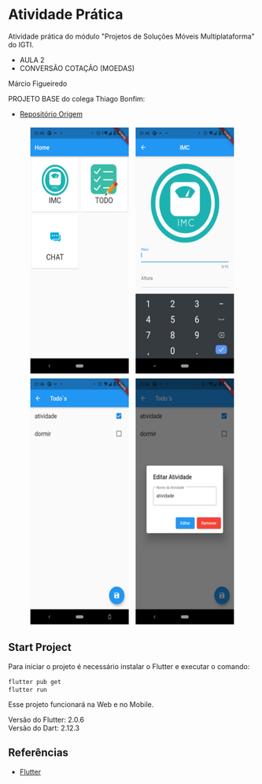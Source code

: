 # Atividade Prática

Atividade prática do módulo "Projetos de Soluções Móveis Multiplataforma" do IGTI.
- AULA 2
- CONVERSÃO COTAÇÃO (MOEDAS)

Márcio Figueiredo

PROJETO BASE do colega Thiago Bonfim:
- [Repositório Origem](https://github.com/ThiagoBfim/IGTI-Flutter-Atividade)

<p align="center">
  <img align="center" src="git-images/flutter_01.png" width="200" height="500" border="0" style="padding:5px;">
  <img align="center" src="git-images/flutter_02.png" width="200" height="500" border="0" style="padding:5px;">
  <img align="center" src="git-images/flutter_04.png" width="200" height="500" border="0" style="padding:5px;">
  <img align="center" src="git-images/flutter_05.png" width="200" height="500" border="0" style="padding:5px;">
</p>

## Start Project

Para iniciar o projeto é necessário instalar o Flutter e executar o comando:
```
flutter pub get
flutter run
```
Esse projeto funcionará na Web e no Mobile.

Versão do Flutter: 2.0.6\
Versão do Dart: 2.12.3

## Referências
- [Flutter](https://flutter.dev/)